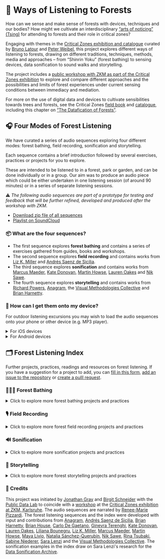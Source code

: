 # 🌳 Ways of Listening to Forests

How can we sense and make sense of forests with devices, techniques and our bodies? How might we cultivate an interdisciplinary [“arts of noticing” (Tsing)](https://press.princeton.edu/books/paperback/9780691178325/the-mushroom-at-the-end-of-the-world) for attending to forests and their role in critical zones?

Engaging with themes in the [Critical Zones exhibition and catalogue](https://zkm.de/en/exhibition/2020/05/critical-zones) curated by [Bruno Latour](http://www.bruno-latour.fr/) and [Peter Weibel](https://zkm.de/en/person/peter-weibel), this project explores different ways of listening to forests, drawing on different traditions, techniques, methods, media and approaches – from “Shinrin Yoku” (forest bathing) to sensing devices, data sonification to sound walks and storytelling.

The project includes a [public workshop with ZKM as part of the Critical Zones exhibition](https://zkm.de/en/guidedtour-workshop/2021/06/total-gaia-digital-0) to explore and compare different approaches and the possibilities and limits of forest experiences under current sensing conditions between immediacy and mediation.

For more on the use of digital data and devices to cultivate sensibilities towards trees and forests, see the Critical Zones [field book](https://zkm.de/media/file/en/cz_fieldbook_digital_en.pdf) and [catalogue](https://mitpress.mit.edu/books/critical-zones), including this chapter on [“The Datafication of Forests”](https://jonathangray.org/wp-content/uploads/2020/05/Gray_DataficationTrees.pdf).

## 🎧  Four Modes of Forest Listening

We have curated a series of audio sequences exploring four different modes: forest bathing, field recording, sonification and storytelling.

Each sequence contains a brief introduction followed by several exercises, practices or projects for you to explore.

These are intended to be listened to in a forest, park or garden, and can be done individually or in a group. Our aim was to produce an audio piece which could be either undertaken in one listening session (of around 90 minutes) or in a series of separate listening sessions.

⚠️  *The following audio sequences are part of a prototype for testing and feedback that will be further refined, developed and produced after the workshop with ZKM.*

- [Download zip file of all sequences](https://we.tl/t-kQWBNmSrx1)
- [Playlist on SoundCloud](https://soundcloud.com/publicdatalab/sets/listening-to-forests/s-UnV2Cdfdsee)

### 📦 What are the four sequences?

- The first sequence explores **forest bathing** and contains a series of exercises gathered from guides, books and workshops.
- The second sequence explores **field recording** and contains works from [Liz K. Miller](https://www.lizkmiller.com/) and [Andrés Saenz de Sicilia](https://villalontanarecords1.bandcamp.com/album/21-9-18).
- The third sequence explores **sonification** and contains works from [Marcus Maeder](https://marcusmaeder.ch/), [Kate Donovan](https://mattersoftransmission.wordpress.com/), [Martin Howse](http://www.1010.co.uk/org/), [Lauren Oakes](https://leoakes.com/) and [Nik Sawe](http://www.niksawe.com/).
- The fourth sequence explores **storytelling** and contains works from [Richard Powers](http://www.richardpowers.net/), [Anagram](https://weareanagram.co.uk/project/messages-to-a-post-human-earth), the [Visual Methodologies Collective](https://visualmethodologies.org/) and [Brian Harnetty](http://www.brianharnetty.com/).

### 📲 How can I get them onto my device?

For outdoor listening excursions you may wish to load the audio sequences onto your phone or other device (e.g. MP3 player).

<details>
  <summary>For iOS devices</summary>
  
  - On **iOS devices** you could download and play using a music app of your choice (e.g. the default "Music" player), a podcast player (e.g. [Pocket Casts](https://www.pocketcasts.com/podcast-player/)) or you could use an audiobook app like the free/open-source [BookPlayer](https://github.com/TortugaPower/BookPlayer) which enables [files to be imported](https://github.com/TortugaPower/BookPlayer/wiki/FAQ).
</details>


<details>
  <summary>For Android devices</summary>
  
  - On **Android devices** you could download the files onto your phone and play using your default music app (as configured in "Settings" > "Apps") or you could use a podcast player (e.g. [Pocket Casts](https://www.pocketcasts.com/podcast-player/)).
</details>


## 🗂  Forest Listening Index

Further projects, practices, readings and resources on forest listening. If you have a suggestion for a project to add, you can [fill in this form](https://docs.google.com/forms/d/e/1FAIpQLScHUf2ixFpMu4PcGP0UgLsB3zYZd1AuMlYXcQRo9YYIZZWrNg/viewform?usp=sf_link), [add an issue to the repository](https://github.com/PublicDataLab/Forest-Listening/issues) or [create a pulll request](https://github.com/PublicDataLab/Forest-Listening/pulls).

### 🏊🏼‍♀️ Forest Bathing

<details>
  <summary>Click to explore more forest bathing projects and practices</summary>
  
  - [A Shinrin-yoku Virtual Forest Bathing Walk on The High Line](https://www.girlgottahike.com/podcast/ggh-podcast-episode-8-a-virtual-forest-bathing-shinrin-yoku-walk-on-the-high-line-in-new-york-city) by Brooke Mellen - *"The episode starts us off by leaving Brooke’s apartment in a busy high rise mid-town neighborhood, full of construction noises and stress and when it ends, we’ll be feeling relaxed and in touch with the sounds of birdsong amongst the birch trees down in the historic meatpacking district at the south end of the High Line."*
  - [Forest bathing 360 videos](https://www.youtube.com/watch?v=o1Ilf7u9ZcY&list=PLGkoHMoA3GooGCnn0g_FtxpG5rHzfEyTI&index=3) - *"360-degree forest bathing video playlist from Forestry England"*
</details>


### 🎙 Field Recording

<details>
  <summary>Click to explore more forest field recording projects and practices</summary>
  

  - [Autumn Walk Soundscape Generator](https://mynoise.net/NoiseMachines/autumnWalkSoundscapeGenerator.php) - *"This invigorating ambiance was recorded in the Geographic Arboretum of Tervuren, a Belgian botanical garden composed of trees from the temperate climate zone of the Northern Hemisphere. The sounds of wind are created and shaped by its obstacles, and – on a windy day – the Arboretum is a great place to record a variety of sounds."*
  - [Ecosounds](https://www.ecosounds.org/) from [QUT Ecoacoustics Research Group](https://research.ecosounds.org/) - *"Ecosounds is a repository of environmental audio recordings. This website facilitates the management, access, visualization, and analysis of environmental acoustic data."*
  - [Edge of the Forest](https://www.nts.live/shows/edge-of-a-forest) - *"Antoine Bertin weaves together field recordings and sonifications of data he collects around the world. Wandering in its own meditative way on the edge of science, technology and sound, the radio show explores where forests begin and when they end."*
  - [Field Recordings in the forest of Colombia](https://lucreciadalt.bandcamp.com/album/lucrecia-dalt-aaron-dilloway-field-recordings-in-the-forest-of-colombia) by Lucrecia Dalt & Aaron Dilloway - *"This is a selection of field recordings realized during the artist residency in Guachalito located on the pacific coast of Colombia hosted by Más Arte Más Acción with the support of Goethe Institut Colombia."*
  - [Forest Listening Blog](https://www.lizkmiller.com/blog) by [Liz K. Miller](https://www.lizkmiller.com/) - *"This blog is dedicated to the sounds of forests and woodlands in the UK, and the visual artwork generated from this listening and field recording practice. I am using listening as a method for re-connection with the woodland environment, and field recording to gather an audio archive of vibrations and resonances from within forest processes such as transpiration, decomposition and water saturation."*
  - [Forest Mixer](https://forest.ambient-mixer.com/) - *"create your own forest audio background with birds, creeks and rivers, trees waving in the wind, soft rain falling on the leafy canopy, and all kinds of forest and rainforest related sounds."*
  - [Fragments of Extinction](https://www.fragmentsofextinction.org/fragments-of-extinction/) - *"Fragments of Extinction is an environmental sound-art project, which explores the eco-acoustic complexity of the remaining intact equatorial forests."*
  - [Instruments in Trees](http://www.allwaysnorth.com/IIT.html) by Cheryl E. Leonard - *"Instruments in Trees is a semi-composed/semi-improvised work for arboreal materials and upside-down string quartet (two cellos, viola, and violin). Sticks, twigs, leaves, needles, pinecones, bark, and lichen are cultivated as sound sources in a performance that investigates cycles and processes inherent to trees."*
  - [Listening to Forests](https://wwf.exposure.co/listening-to-the-forest) - *"Led by WWF in collaboration with the University of Puerto Rico, the study employed a technique called acoustic monitoring to analyse the impacts of timber harvesting on biodiversity. Researchers placed cell phones in the forest to pick up the calls and other sounds made by hundreds of species – including birds, monkeys, amphibians and insects. By analysing the recordings using computer algorithms and expert knowledge, they were able to assess the richness and abundance of species across different sites."*
  - [Lookout Creek: Eighth Notes](https://soundcloud.com/secretdrumband/lookout-creek-eighth-notes) by Lisa Ann Schonberg - *"Modeled after Leah Wilson's work, Ambient (2014). Leah had examined and represented the reflections of light and color in and around a small stone placed in the stream. I became excited about this idea of looking at one physical space and taking readings/documentation of the myriad of sonic textures, pitches and combinations that can occur in that one point   - and thus making a tangible representation of what might ordinarily seem like a indecipherable stream of noise. Through this work I have thought about the immense musicality of stream acoustics, how we might grow more familiar with each stream site's acoustic details through isolation and repetition."*
  - [Macaulay Library](https://www.macaulaylibrary.org/) from [Cornell Lab of Ornithology](https://www.birds.cornell.edu/home/) - *"Your wildlife media archive since 1929"*
  - [Macrophones](https://brianhouse.net/works/macrophones/) by [Brian House](https://brianhouse.net/) - *"If a microphone is a device used to amplify small sounds, what I call a “macrophone” brings very large sounds—aka infrasound—into our perceptual range. Normally too low-frequency to hear, infrasound travels vast distances through the atmosphere, even across the globe. It comes from brewing storms, heavy industry, calving icebergs, crumbling infrastructure, avalanches, HVAC systems at massive data centers, and even police weaponry. Big phenomena like these are entangled with the climate crisis, which can be difficult to directly perceive by virtue of its scale. And yet this crisis makes sound that flows around our bodies all the time. With macrophones, we can listen."*
  - [Nature Soundmap](https://www.naturesoundmap.com/) - *from "professional nature recordists from around the globe"*
  - [One Tree in a Forest](https://soundslikenoise.org/2013/12/03/one-tree-in-a-forest-a-field-recording/) by Jay-Dea Lopez - *"By placing contact microphones directly near the split it was possible to hear every creak and groan emitted by the tree as it moved helplessly with the wind"*
  - [Rainforest Connection](https://rfcx.org/) - *"Rainforest Connection (RFCx) creates acoustic monitoring systems for those who wish to end illegal deforestation in real-time."*
  - [Sonic Art Research Unit](https://www.sonicartresearch.co.uk/projects/radar/) - *"RADAR is an Oxford Brookes research repository. We have a large collection of recordings and images available for free, ranging from documentation of the audiograft festival Max Eastley’s Archive (collated during his time as research fellow), Patrick Farmer’s Field Recording Archive, a collection of Sound Diaries recordings, and much more."*
  - [Sound Forest Lab](https://www.soundforestlab.org/) at University of Wisconsin Madison - *"From protected forests, like national parks and community protected areas, to forests for human use, like logging and hunting, we are looking for the best ways to preserve the variety of life within an ecosystem. We use sounds that animals make to investigate how tropical forests can stay safe and sound."*
  - [Sounding Nature](http://citiesandmemory.com/sounding-nature/) - *"Sounding Nature is the biggest ever global exploration of the beautiful sounds of nature, covering 55 countries with almost 500 sounds. The sounds have been reimagined by 250 artists to reflect upon the damage being done to our natural world by human-generated sounds."*
  - [Sounds of the Forest](https://timberfestival.org.uk/soundsoftheforest-soundmap/) sound map from [Timber Festival](https://timberfestival.org.uk/) - *"We are collecting the sounds of woodlands and forests from all around the world, creating a growing soundmap bringing together aural tones and textures from the world’s woodlands. The sounds form an open source library, to be used by anyone to listen to and create from."*
  - [Swedish Forest Textures](https://melissapons.bandcamp.com/album/swedish-forest-textures) by melissa pons - *"Swedish Forest Textures began its life with the purpose of illustrating Ghabe - a feature film that portrays a young Syrian refugee in the dark, overwhelming forests of Sweden."*
  - [tree.fm](https://www.tree.fm/) - *"Tune Into Forests From Around The World"*
  - [The Great Animal Orchestra](https://www.fondationcartier.com/en/exhibitions/international/le-grand-orchestre-des-animaux) by Bernie Krause and United Visual Artists (UVA) - *"Combining aesthetics and technology, the installation The Great Animal Orchestra simultaneously offers an immersion into the heart of the sounds of nature, and a sound and visual meditation on the necessity of preserving the beauty of the animal world."*
  - [Underneath the Forest Soundscape](https://www.nlindt.com/soundscapes-beneath-the-forest) by Nikki Lindt - *"A soundscape made with recordings from underground at the Hubbard Brook Experimental Forest (in collaboration with scientist Lindsey Rustad) in the summer of 2019. This piece explores the movement in the navigation system under the forest floor."*
  - [Wild Sanctuary](https://www.wildsanctuary.com/index.html) by Bernie Krause - *"Since 1968, Wild Sanctuary has traveled the globe to record, archive, research, and express the voice of the natural world - its soundscape. These increasingly rare sounds of the wild inform and enrich our specialized efforts from the field to public performance."*
  - [蛙蛙哇 ! Songs of the Frogs of Taiwan vol​.​1](https://kalerne.bandcamp.com/album/songs-of-the-frogs-of-taiwan-vol-1) by Yannick Dauby - *"This 68 minutes long Compact-Disc contains the songs of 16 amongst the 32 species of frogs that inhabit the island."*
</details>


### 🔊 Sonification

<details>
  <summary>Click to explore more sonification projects and practices</summary>
  
  - [An empty stream, a great silence, and impenetrable forest](https://www.youtube.com/watch?v=q3nb-97PLRc) by Sara Lenzi, Stefano Silvestri and Giosué Grassia - *"This is a data sonification project developed during the art residency “Liminaria 2017” in the Fortore area, in Campania, Italy. The sonification aurally simulates possible scenarios of the uncontrolled growth of forests, a key problem in the management of central and Southern Italy’s territory also due to the concurrent emergences of ‘ghost’ villages in the same area. Data on existing flora were collected during the art residency and mapped to sound ‘micro-samples’ recorded in the area."* *From the [Data Sonification Archive](http://sonification.design).*
  - [BOTSOT](http://www.ciaranframe.com/botsot) - *"BOTSOT is the Botanical Sonification Toolbox – a series of tools and instruments made for Max that explore invisible communications, information and structures within plant species, all through the sonification of data and plants’ environments."*
  - [Ecodata – Ecomedia – Ecoaesthetics](https://www.fhnw.ch/de/die-fhnw/hochschulen/hgk/institute/institut-asthetische-praxis-und-theorie/forschung/ecodata-ecomedia-ecoaesthetics) by [Marcus Maeder](https://marcusmaeder.ch/) - *"Ecodata–Ecomedia–Ecoaesthetics investigates new media, technologies and technoscientific methods (registering, collecting and interpreting data) in the arts in view of understanding their role and significance for the perception and awareness of the ecological."*
  - [FOREST (for a thousand years...)](https://news.ucsc.edu/2018/03/forest-thousand-years.html) by Janet Cardiff and George Bures Miller - *"28-minute sound installation by renowned Canadian artists Janet Cardiff and George Bures Miller ... outdoors in the redwood grove of UC Santa Cruz's Arboretum and Botanic Garden."*
  - [Forest Listening Rooms (2018–present)](http://www.brianharnetty.com/forest-listening-rooms) by [Brian Harnetty](http://www.brianharnetty.com/) - *"Forest Listening Rooms is a social practice sound, performance, and video project in the Wayne National Forest in Appalachian Ohio (USA). The region has undergone two centuries of fossil fuel extraction, environmental degradation, and economic booms and busts. The project invites local communities to gather in outdoor spaces and critically listen to the forest, archival recordings of past residents, sounds of extraction, and to each other. This project contends that listening to the forest’s past and present can transform its future. Its goals are to understand differences between rural and urban communities, foster a sense of stewardship toward land use, and end hydraulic fracturing (“fracking”) on the forest’s contested public lands."*
  - [Forest Music Clip](https://www.theatlantic.com/science/archive/2016/09/this-is-the-sound-of-a-forest-changing/499802/) by [Lauren Oakes](https://leoakes.com/) and [Nik Sawe](http://www.niksawe.com/) - *"Project to translate Lauren Oakes's ecological fieldwork on the decline of Alaskan yellow cedars due to climate change into an orchestral arrangement."*
  - [Future Forest Space (2017) ](https://ilpojauhiainen.com/portfolio/future-forest-space-2017-site-specific-generative-sound-installation-music-composition-for-klankenbos-neerpelt-belgium/) by Ilpo Jauhiainen - *"Future Forest Space (2017) is an interdisciplinary public artwork created for the Radio Forest pavilion in the Klankenbos forest in Neerpelt, Belgium. Its objective has been to develop a new musical aesthetic and function by transforming sounds from the forest into an abstract musical environment that would correspond to and elevate its architectural, environmental and social surroundings..."*
  - [Living Symphonies](https://www.a-n.co.uk/news/living-sound-installation-that-grows-like-a-forest/) by James Bulley and Daniel Jones - *"A generative artwork based on woodland ecosystems has launched in Thetford Forest, Suffolk.."*
  - [plants FM](https://plants.fm/) by - *"Plants FM is an online streaming service delivering live music generated by plants."*
  - [PlantWave](https://www.plantwave.com/) by - *"PlantWave turns a plants' biorhythms into music. "*
  - [Rainforest IV (1973, realized 2001)](https://www.getty.edu/research/tools/guides_bibliographies/david_tudor/av/rainforest.html) by David Tudor - *"Instruments, sculpturally constructed from resonant physical materials, are suspended in free space; each instrument is set into sonic vibration through the use of electromagnetic transducers . . . The sound materials used to program the instruments are collected from natural scientific sources and are specific to each instrument, exciting their unique resonant characteristics. The excited resonances are routed to a conventional audio system by the use of one or more pick-ups attached to each instrument."*
  - [Secret sound of spores](https://vimeo.com/21194672) by Yann Seznec - *"Hidden under every mushroom, invisible to the naked eye, thousands of spores fall and are blown away by the tiniest current of wind. The project is a musical installation that uses custom built software and hardware to make a system that reacts in real time to make sounds to represent the natural processes inherent in the mushroom."* *From the [Data Sonification Archive](http://sonification.design).*
  - [Sonic Succulents](https://vimeo.com/72006730) by Adrienne Adar - *"Adar amplifies familiar plants with handmade sensors so that visitors can interact with plant life through gentle touch and sound. This playful and surprising exhibition explores concepts around plant growth, communication, ecology, and sustainability. "*
  - [Sounding Soil](https://www.soundingsoil.ch/en/) by [Marcus Maeder](https://marcusmaeder.ch/) - *"With Sounding Soil, we bring the sounds from below ground to the surface to let you experience soil life."*
  - [Trees: Pinus sylvestris](https://www.jar-online.net/exposition/abstract/trees-pinus-sylvestris) by [Marcus Maeder](https://marcusmaeder.ch/) - *"How can processes that are beyond our normal perception be made directly perceptible, creating new experiences and opening a new window on nature for scientists, artists and the general public? To what extent is our sense of hearing of use? The product of our research project, the installation 'trees: Pinus sylvestris' replays sonifications of ecophysiological measurement data as well as recordings of acoustic emissions of a tree from early summer 2015 – the peak of the growth period of our experimentation plant, a Scots pine (Pinus sylvestris) located in the central Swiss Alps in Salgesch in the canton of Valais."*
  - ["w h i s p e r i n g g r a s s"](https://www.mixcloud.com/elements_with_kd/w-h-i-s-p-e-r-i-n-g-g-r-a-s-s/) by Kate Donovan - *""taking a look and a listen at how the vegetal world murmers""*
  - [Years](https://vimeo.com/30501143) by Bartholomäus Traubeck - *"A record player that plays slices of wood in order to ‘audify’ the voice of the tree and its age."* *From the [Data Sonification Archive](http://sonification.design).*
</details>


### 📖 Storytelling

<details>
  <summary>Click to explore more forest storytelling projects and practices</summary>
  
  - [Forest 404](https://www.bbc.co.uk/programmes/p06tqsg3) - *"Forest 404 is an immersive sci-fi thriller set in the 24th Century in a world where forests have been erased from history."*
  - [Forest Talk Radio](http://walklistencreate.org/walkingpiece/forest-talk-radio/) by David Merleau - *"Forest Talk Radio, the Laurier Woods edition, weaves together folktales and forest science to produce an Ol’fashion radio comedy experience. This GPS triggered app translates into English the conversations that trees in this forest are having. As well, the demeure radio-host fungus waxes philosophical on the stunning similarities between trees and humans. A truly wild ride!"*
  - [Intelligent Trees ](https://www.intelligent-trees.com/) by  - *"Trees talk, know family ties and care for their young? Is this too fantastic to be true? Scientist Suzanne Simard (The University of British Columbia, Canada) and German forester and author Peter Wohlleben have been investigating and observing the communication between trees over decades. And their findings are most astounding."*
  - [Messages to a Post Human Earth](https://weareanagram.co.uk/project/messages-to-a-post-human-earth) from [Anagram](https://weareanagram.co.uk/) - *""The online version of Messages to a Post Human Earth sees you and your partner embark on a futuristic journey that invites you to encounter the natural world, and your place in it from a radically new perspective. The story is inspired by an essay written by the celebrated Polish thinker Stanislaw Lem in the early 1980s."*
  - [The Intelligence of Plants](https://onbeing.org/programs/robin-wall-kimmerer-the-intelligence-of-plants/) by Robin Wall Kimmerer - *"As a botanist and member of the Citizen Potawatomi Nation, Robin Wall Kimmerer joins science’s ability to “polish the art of seeing” with her personal, civilizational lineage of listening to plant life and heeding the languages of the natural world."* Drawing on Kimmerer's work in [*Gathering Moss*](https://www.penguin.co.uk/books/444/444764/gathering-moss/9780141997629.html) and [*Braiding Sweetgrass*](https://milkweed.org/book/braiding-sweetgrass).
  - [Symbiotic Earth](https://hummingbirdfilms.com/symbioticearth/) by  - *"A film about Lynn Margulis, a scientific rebel who challenged entrenched theories of evolution to present a new narrative: life evolves through collaboration"*
  - [The Overstory](https://en.wikipedia.org/wiki/The_Overstory) by [Richard Powers](http://www.richardpowers.net/) - *"A story of a vast, unknown and interconnected world above the one we know, Richard Powers' thirteenth book brings together the lives of strangers, each summoned by trees."*
  - [The Word for World is Forest](https://www.ursulakleguin.com/the-word-for-world-is-forest) by [Ursula Le Guin](https://www.ursulakleguin.com/) - *"The story focuses on a military logging colony set up on the fictional planet of Athshe by people from Earth (referred to as "Terra")."*
  - [Thus Spoke the Plant](https://www.penguinrandomhouse.com/books/576914/thus-spoke-the-plant-by-monica-gagliano/) by [Monica Gagliano](https://www.monicagagliano.com/) - *"An accessible and compelling story of a scientist’s discovery of plant communication and how it influenced her research and changed her life."*
  - [Voice of Trees](https://thevoiceoftrees.weebly.com/about.html) by Giovanna Iorio - *"Welcome to "Voice of Trees", sound installations in the landscape by sound artist Giovanna Iorio."*
</details>


### 🌱 Credits

This project was initiated by [Jonathan Gray](http://jonathangray.org/) and [Birgit Schneider](https://www.uni-potsdam.de/en/medienoekologie/index/people) with the [Public Data Lab](http://publicdatalab.org/) to coincide with a [workshop](https://zkm.de/en/guidedtour-workshop/2021/06/total-gaia-digital-0) at the [Critical Zones exhibition at ZKM, Karlsruhe](https://zkm.de/en/exhibition/2020/05/critical-zones). The audio sequences are narrated by [Renee-Marie Pizzardi](https://publicdatalab.org/people/renee-marie-pizzardi/). The forest listening sequences and the index were developed with input and contributions from [Anagram](https://weareanagram.co.uk/), [Andrés Saenz de Sicilia](https://villalontanarecords1.bandcamp.com/album/21-9-18), [Brian Harnetty](http://www.brianharnetty.com/), [Brian House](https://brianhouse.net/), [Carlo De Gaetano](https://www.carlodegaetano.com/), [Ginevra Terenghi](https://twitter.com/ginevraterenghi), [Kate Donovan](https://mattersoftransmission.wordpress.com/), [Lauren Oakes](https://leoakes.com/), [Liliana Bounegru](http://lilianabounegru.org), [Liz K. Miller](https://www.lizkmiller.com/), [Marcus Maeder](https://marcusmaeder.ch/), [Martin Howse](http://www.1010.co.uk/org/), [Maya Livio](https://mayalivio.com/), [Natalia Sánchez-Querubín](https://www.uva.nl/en/profile/s/a/n.sanchezquerubin/n.sanchezquerubin.html), [Nik Sawe](http://www.niksawe.com/), [Rina Tsubaki](https://twitter.com/wildflyingpanda), [Sabine Niederer](http://www.niederer.info/), [Sara Lenzi](https://www.saralenzi.com/) and the [Visual Methodologies Collective](https://visualmethodologies.org/). The sonification examples in the index draw on Sara Lenzi's research for the [Data Sonification Archive](https://sonification.design/).

